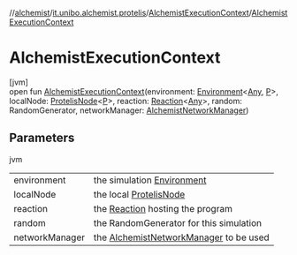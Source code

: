 //[alchemist](../../../index.md)/[it.unibo.alchemist.protelis](../index.md)/[AlchemistExecutionContext](index.md)/[AlchemistExecutionContext](-alchemist-execution-context.md)

# AlchemistExecutionContext

[jvm]\
open fun [AlchemistExecutionContext](-alchemist-execution-context.md)(environment: [Environment](../../it.unibo.alchemist.model.interfaces/-environment/index.md)<[Any](https://kotlinlang.org/api/latest/jvm/stdlib/kotlin/-any/index.html), [P](index.md)>, localNode: [ProtelisNode](../../it.unibo.alchemist.model.implementations.nodes/-protelis-node/index.md)<[P](index.md)>, reaction: [Reaction](../../it.unibo.alchemist.model.interfaces/-reaction/index.md)<[Any](https://kotlinlang.org/api/latest/jvm/stdlib/kotlin/-any/index.html)>, random: RandomGenerator, networkManager: [AlchemistNetworkManager](../-alchemist-network-manager/index.md))

## Parameters

jvm

| | |
|---|---|
| environment | the simulation [Environment](../../it.unibo.alchemist.model.interfaces/-environment/index.md) |
| localNode | the local [ProtelisNode](../../it.unibo.alchemist.model.implementations.nodes/-protelis-node/index.md) |
| reaction | the [Reaction](../../it.unibo.alchemist.model.interfaces/-reaction/index.md) hosting the program |
| random | the RandomGenerator for this simulation |
| networkManager | the [AlchemistNetworkManager](../-alchemist-network-manager/index.md) to be used |
